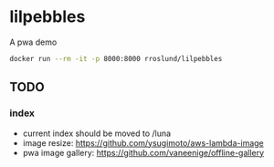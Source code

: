 # lilpebbles
A pwa demo

```bash
docker run --rm -it -p 8000:8000 rroslund/lilpebbles
```

## TODO ##
### index ###
* current index should be moved to /luna
* image resize: https://github.com/ysugimoto/aws-lambda-image
* pwa image gallery: https://github.com/vaneenige/offline-gallery 

